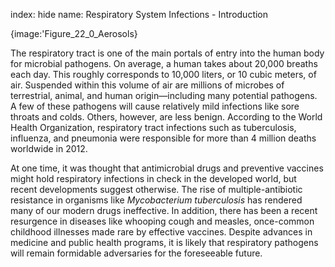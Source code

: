 index: hide
name: Respiratory System Infections - Introduction


{image:'Figure_22_0_Aerosols}
        

The respiratory tract is one of the main portals of entry into the human body for microbial pathogens. On average, a human takes about 20,000 breaths each day. This roughly corresponds to 10,000 liters, or 10 cubic meters, of air. Suspended within this volume of air are millions of microbes of terrestrial, animal, and human origin—including many potential pathogens. A few of these pathogens will cause relatively mild infections like sore throats and colds. Others, however, are less benign. According to the World Health Organization, respiratory tract infections such as tuberculosis, influenza, and pneumonia were responsible for more than 4 million deaths worldwide in 2012.

At one time, it was thought that antimicrobial drugs and preventive vaccines might hold respiratory infections in check in the developed world, but recent developments suggest otherwise. The rise of multiple-antibiotic resistance in organisms like  *Mycobacterium tuberculosis* has rendered many of our modern drugs ineffective. In addition, there has been a recent resurgence in diseases like whooping cough and measles, once-common childhood illnesses made rare by effective vaccines. Despite advances in medicine and public health programs, it is likely that respiratory pathogens will remain formidable adversaries for the foreseeable future.

